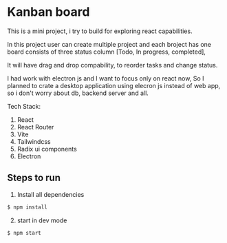 # Kanban board

This is a mini project, i try to build for exploring react capabilities.

In this project user can create multiple project and each broject has one board consists of three status column [Todo, In progress, completed],

It will have drag and drop compability, to reorder tasks and change status.

I had work with electron js and I want to focus only on react now, So I planned to crate a desktop application using elecron js instead of web app, so i don't worry about db, backend server and all.

Tech Stack:

1. React
2. React Router
3. Vite
4. Tailwindcss
5. Radix ui components
6. Electron

## Steps to run

1. Install all dependencies

```bash
$ npm install
```

2. start in dev mode

```bash
$ npm start
```
